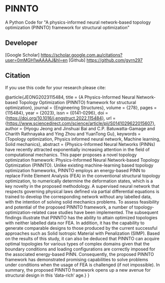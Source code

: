 # PINNTO

A Python Code for "A physics-informed neural network-based topology optimization (PINNTO) framework for structural optimization"

## Developer
[Google Scholar] https://scholar.google.com.au/citations?user=0mMGH1wAAAAJ&hl=en
[Github] https://github.com/gyrn297

## Citation
If you use this code for your research please cite:

@article{JEONG2023115484,
title = {A Physics-Informed Neural Network-based Topology Optimization (PINNTO) framework for structural optimization},
journal = {Engineering Structures},
volume = {278},
pages = {115484},
year = {2023},
issn = {0141-0296},
doi = {https://doi.org/10.1016/j.engstruct.2022.115484},
url = {https://www.sciencedirect.com/science/article/pii/S0141029622015607},
author = {Hyogu Jeong and Jinshuai Bai and C.P. Batuwatta-Gamage and Charith Rathnayaka and Ying Zhou and YuanTong Gu},
keywords = {Topology optimization, Physics informed neural network, Machine learning, Solid mechanics},
abstract = {Physics-Informed Neural Networks (PINNs) have recently attracted exponentially increasing attention in the field of computational mechanics. This paper proposes a novel topology optimization framework: Physics-Informed Neural Network-based Topology Optimization (PINNTO). Unlike existing machine-learning based topology optimization frameworks, PINNTO employs an energy-based PINN to replace Finite Element Analysis (FEA) in the conventional structural topology optimization, to numerically determine the deformation states, which is a key novelty in the proposed methodology. A supervised neural network that respects governing physical laws defined via partial differential equations is trained to develop the corresponding network without any labelled data, with the intention of solving solid mechanics problems. To assess feasibility and potential of the proposed PINNTO framework, a number of topology-optimization-related case studies have been implemented. The subsequent findings illustrate that PINNTO has the ability to attain optimized topologies with neither labelled data nor FEA. In addition, it has the capability to generate comparable designs to those produced by the current successful approaches such as Solid Isotropic Material with Penalization (SIMP). Based on the results of this study, it can also be deduced that PINNTO can acquire optimal topologies for various types of complex domains given that the boundary conditions and loading configurations are correctly imposed for the associated energy-based PINN. Consequently, the proposed PINNTO framework has demonstrated promising capabilities to solve problems under conditions when the usage of FEA is challenged (if not impossible). In summary, the proposed PINNTO framework opens up a new avenue for structural design in this ‘data-rich’ age.}
}
